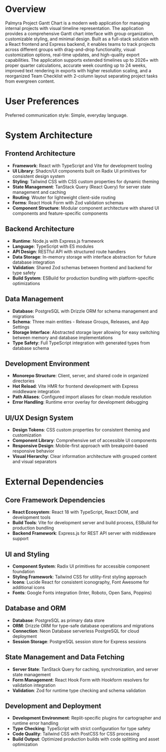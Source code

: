 # Overview

Palmyra Project Gantt Chart is a modern web application for managing internal projects with visual timeline representation. The application provides a comprehensive Gantt chart interface with group organization, customizable styling, and minimal design. Built as a full-stack solution with a React frontend and Express backend, it enables teams to track projects across different groups with drag-and-drop functionality, visual customization options, real-time updates, and high-quality export capabilities. The application supports extended timelines up to 2026+ with proper quarter calculations, accurate week counting up to 24 weeks, improved text rendering in exports with higher resolution scaling, and a reorganized Team Checklist with 2-column layout separating project tasks from evergreen content.

# User Preferences

Preferred communication style: Simple, everyday language.

# System Architecture

## Frontend Architecture
- **Framework**: React with TypeScript and Vite for development tooling
- **UI Library**: Shadcn/UI components built on Radix UI primitives for consistent design system
- **Styling**: Tailwind CSS with CSS custom properties for dynamic theming
- **State Management**: TanStack Query (React Query) for server state management and caching
- **Routing**: Wouter for lightweight client-side routing
- **Forms**: React Hook Form with Zod validation schemas
- **Component Structure**: Modular component architecture with shared UI components and feature-specific components

## Backend Architecture
- **Runtime**: Node.js with Express.js framework
- **Language**: TypeScript with ES modules
- **API Design**: RESTful API with structured route handlers
- **Data Storage**: In-memory storage with interface abstraction for future database integration
- **Validation**: Shared Zod schemas between frontend and backend for type safety
- **Build System**: ESBuild for production bundling with platform-specific optimizations

## Data Management
- **Database**: PostgreSQL with Drizzle ORM for schema management and migrations
- **Schema**: Three main entities - Release Groups, Releases, and App Settings
- **Storage Interface**: Abstracted storage layer allowing for easy switching between memory and database implementations
- **Type Safety**: Full TypeScript integration with generated types from database schema

## Development Environment
- **Monorepo Structure**: Client, server, and shared code in organized directories
- **Hot Reload**: Vite HMR for frontend development with Express middleware integration
- **Path Aliases**: Configured import aliases for clean module resolution
- **Error Handling**: Runtime error overlay for development debugging

## UI/UX Design System
- **Design Tokens**: CSS custom properties for consistent theming and customization
- **Component Library**: Comprehensive set of accessible UI components
- **Responsive Design**: Mobile-first approach with breakpoint-based responsive behavior
- **Visual Hierarchy**: Clear information architecture with grouped content and visual separators

# External Dependencies

## Core Framework Dependencies
- **React Ecosystem**: React 18 with TypeScript, React DOM, and development tools
- **Build Tools**: Vite for development server and build process, ESBuild for production bundling
- **Backend Framework**: Express.js for REST API server with middleware support

## UI and Styling
- **Component System**: Radix UI primitives for accessible component foundation
- **Styling Framework**: Tailwind CSS for utility-first styling approach
- **Icons**: Lucide React for consistent iconography, Font Awesome for additional icons
- **Fonts**: Google Fonts integration (Inter, Roboto, Open Sans, Poppins)

## Database and ORM
- **Database**: PostgreSQL as primary data store
- **ORM**: Drizzle ORM for type-safe database operations and migrations
- **Connection**: Neon Database serverless PostgreSQL for cloud deployment
- **Session Storage**: PostgreSQL session store for Express sessions

## State Management and Data Fetching
- **Server State**: TanStack Query for caching, synchronization, and server state management
- **Form Management**: React Hook Form with Hookform resolvers for validation integration
- **Validation**: Zod for runtime type checking and schema validation

## Development and Deployment
- **Development Environment**: Replit-specific plugins for cartographer and runtime error handling
- **Type Checking**: TypeScript with strict configuration for type safety
- **Code Quality**: Tailwind CSS with PostCSS for CSS processing
- **Build Output**: Optimized production builds with code splitting and asset optimization